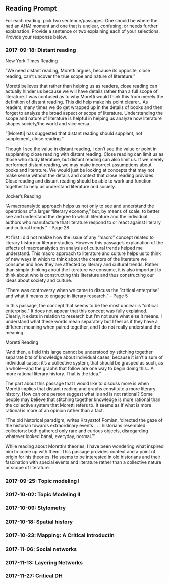 ## Reading Prompt

For each reading, pick two sentence/passages. One should be where the had an AHA! moment and one that is unclear, confusing, or needs further explanation. Provide a sentence or two explaining each of your selections.  Provide your response below.

 

### 2017-09-18: Distant reading

New York Times Reading

“We need distant reading, Moretti argues, because its opposite, close reading, can’t uncover the true scope and nature of literature.”

Moretti believes that rather than helping us as readers, close reading can actually hinder us because we will have details rather than a full scope of literature. I was confused as to why Moretti would think this from merely the definition of distant reading. This did help make his point clearer.. As readers, many times we do get wrapped up in the details of books and then forget to analyze the broad aspect or scope of literature. Understanding the scope and nature of literature is helpful in helping us analyze how literature shapes society/the world and vice versa.

“[Moretti] has suggested that distant reading should supplant, not supplement, close reading.”

Though I see the value in distant reading, I don’t see the value or point in supplanting close reading with distant reading. Close reading can limit us as those who study literature, but distant reading can also limit us. If we merely performed distant reading, we may make incorrect assumptions about books and literature. We would just be looking at concepts that may not make sense without the details and context that close reading provides. Close reading and distant reading should be able to work and function together to help us understand literature and society.

Jocker’s Reading

“A macroanalytic approach helps us not only to see and understand the operations of a larger “literary economy,” but, by means of scale, to better see and understand the degree to which literature and the individual authors who manufacture that literature respond to or react against literary and cultural trends.” - Page 28

At first I did not realize how the issue of any “macro” concept related to literary history or literary studies. However this passage’s explanation of the effects of macroanalytics on analysis of cultural trends helped me understand. This macro approach to literature and culture helps us to think of new ways in which to think about the creators of the literature we consume and how they are affected by literary and cultural trends. Rather than simply thinking about the literature we consume, it is also important to think about who is constructing this literature and thus constructing our ideas about society and culture. 

“There was controversy when we came to discuss the “critical enterprise” and what it means to engage in literary research.” - Page 5

In this passage, the concept that seems to be the most unclear is “critical enterprise.” It does not appear that this concept was fully explained. Clearly, it exists in relation to research but I’m not sure what else it means. I understand what these words mean separately but I feel as if they have a different meaning when paired together, and I do not really understand the meaning. 

Moretti Reading

“And then, a field this large cannot be understood by stitching together separate bits of knowledge about individual cases, because it isn’t a sum of individual cases: it’s a collective system, that should be grasped as such, as a whole—and the graphs that follow are one way to begin doing this...A more rational literary history. That is the idea.” 

The part about this passage that I would like to discuss more is when Moretti implies that distant reading and graphs constitute a more literary history. How can one person suggest what is and is not rational? Some people may believe that stitching together knowledge is more rational than the collective system that Moretti refers to. It seems as if what is more rational is more of an opinion rather than a fact. 

“The old historical paradigm, writes Krzysztof Pomian, ‘directed the gaze of the historian towards extraordinary events . . . historians resembled collectors: both gathered only rare and curious objects, disregarding whatever looked banal, everyday, normal.’”

While reading about Moretti’s theories, I have been wondering what inspired him to come up with them. This passage provides context and a point of origin for his theories. He seems to be interested in old historians and their fascination with special events and literature rather than a collective nature or scope of literature. 


### 2017-09-25: Topic modeling I

### 2017-10-02: Topic Modeling II

### 2017-10-09: Stylometry

### 2017-10-18: Spatial history

### 2017-10-23: Mapping: A Critical Introductin

### 2017-11-06: Social networks

### 2017-11-13: Layering Networks

### 2017-11-27: Critical DH
